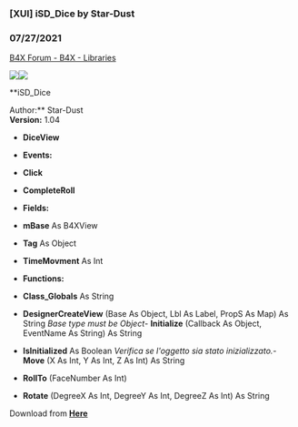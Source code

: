 ###  [XUI] iSD_Dice by Star-Dust
### 07/27/2021
[B4X Forum - B4X - Libraries](https://www.b4x.com/android/forum/threads/126124/)

![](https://www.b4x.com/android/forum/attachments/105320)![](https://www.b4x.com/android/forum/attachments/105421)  
  
**iSD\_Dice  
  
Author:** Star-Dust  
**Version:** 1.04  

- **DiceView**

- **Events:**

- **Click**
- **CompleteRoll**

- **Fields:**

- **mBase** As B4XView
- **Tag** As Object
- **TimeMovment** As Int

- **Functions:**

- **Class\_Globals** As String
- **DesignerCreateView** (Base As Object, Lbl As Label, PropS As Map) As String
*Base type must be Object*- **Initialize** (Callback As Object, EventName As String) As String
- **IsInitialized** As Boolean
*Verifica se l'oggetto sia stato inizializzato.*- **Move** (X As Int, Y As Int, Z As Int) As String
- **RollTo** (FaceNumber As Int)
- **Rotate** (DegreeX As Int, DegreeY As Int, DegreeZ As Int) As String

  
Download from [**Here**](https://www.b4x.com/android/forum/threads/b4x-xui-sd_dice.126122/) 